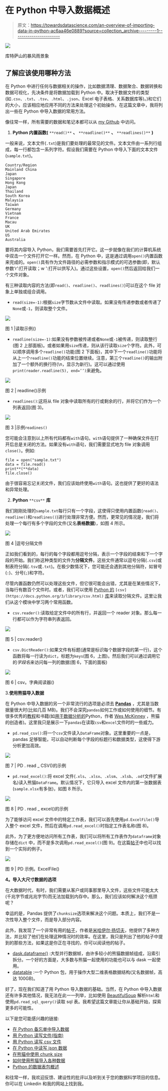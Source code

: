 # 在 Python 中导入数据概述

> 原文：<https://towardsdatascience.com/an-overview-of-importing-data-in-python-ac6aa46e0889?source=collection_archive---------1----------------------->

![](img/8d57652a08f1b36e960ab21b579a4990.png)

库特萨山的暴风雨景象

## 了解应该使用哪种方法

在 Python 中进行任何与数据相关的操作，比如数据清理、数据聚合、数据转换和数据可视化，先决条件是将数据加载到 Python 中。取决于数据文件的类型(如`.csv`、`.txt`、`.tsv`、`.html`、`.json`、Excel 电子表格、关系数据库等)。)和它们的大小，应该相应地应用不同的方法来处理这个初始操作。在这篇文章中，我将列出一些在 Python 中导入数据的常用方法。

像往常一样，所有需要的数据和笔记本都可以从 [my Github](https://github.com/Perishleaf/data-visualisation-scripts/tree/master/data_import_python) 中访问。

1.  **Python 内置函数(** `**read()**` **、** `**readline()**` **、** `**readlines()**` **)**

一般来说，文本文件(`.txt`)是我们要处理的最常见的文件。文本文件由一系列行组成，每一行都包含一系列字符。假设我们需要在 Python 中导入下面的文本文件(`sample.txt`)。

```
Country/Region
Mainland China
Japan
Singapore
Hong Kong
Japan
Thailand
South Korea
Malaysia
Taiwan
Germany
Vietnam
France
Macau
UK
United Arab Emirates
US
Australia
```

要将其内容导入 Python，我们需要首先打开它。这一步就像在我们的计算机系统中双击一个文件打开它一样。然而，在 Python 中，这是通过调用`open()`内置函数来完成的。`open()`具有作为文件路径的必需参数和指示模式的可选参数(即，默认参数‘r’:打开读取；w ':打开以供写入)。通过这些设置，`open()`然后返回给我们一个文件对象。

有三种读取内容的方法(即`read()`、`readline()`、`readlines()`)可以在这个 file 对象上单独或组合调用。

*   `read(size=-1)`:根据`size`字节数从文件中读取。如果没有传递参数或者传递了`None`或`-1`，则读取整个文件。

![](img/37074ee1d27ef573091070c4ab9733f2.png)

图 1 |读取示例()

*   `readline(size=-1)`:如果没有参数被传递或者`None`或`-1`被传递，则读取整行(图 2 上部面板)。或者如果用`size`传递，则从该行读取`size`个字符。此外，可以顺序调用多个`readline()`功能(图 2 下面板)，其中下一个`readline()`功能将从上一个`readline()`功能的结束位置继续。注意，第三个`readline()`的输出附加了一个额外的换行符(\n，显示为新行)。这可以通过使用`print(reader.readline(5), end=’’)`来避免。

![](img/34e85c80682b1d6e4d7ec971751df022.png)

图 2 | readline()示例

*   `readlines()`:这将从 file 对象中读取所有的行或剩余的行，并将它们作为一个列表返回(图 3)。

![](img/01870a7682b40f35dfe78f31567e78c4.png)

图 3 |示例`readines()`

您可能会注意到以上所有代码都有`with`语句。`with`语句提供了一种确保文件在打开后总是关闭的方法。如果没有`with`语句，我们需要显式地为 file 对象调用`close()`。例如:

```
file = open("sample.txt")
data = file.read()
print**(**data)
file.close()
```

由于很容易忘记关闭文件，我们应该始终使用`with`语句。这也提供了更好的语法和异常处理。

2. **Python** `**csv**` **库**

我们刚刚处理的`sample.txt`每行只有一个字段，这使得只使用内置函数(`read()`、`readline()`和`readlines()`)进行处理非常方便。然而，更常见的情况是，我们将处理一个每行有多个字段的文件(又名**表格数据**)，如图 4 所示。

![](img/e55a283538d8783d160a9676ebd14917.png)

图 4 |逗号分隔文件

正如我们看到的，每行的每个字段都用逗号分隔，表示一个字段的结束和下一个字段的开始。我们称这种类型的文件为**分隔文件**。这些文件通常以逗号分隔(`.csv`)或制表符分隔(`.tsv`或`.txt`)。在极少数情况下，您可能还会遇到其他分隔符，如冒号(`:`)、分号(`;`)和字符。

尽管内置函数仍然可以处理这些文件，但它很可能会出错，尤其是在某些情况下，当每行有数百个文件时。或者，我们可以使用 [Python 的](https://docs.python.org/3/library/csv.html) `[csv](https://docs.python.org/3/library/csv.html)` [库](https://docs.python.org/3/library/csv.html)来读取分隔文件。这里让我们从这个模块中学习两个常用函数。

*   `csv.reader()`:读取给定文件中的所有行，并返回一个 reader 对象。那么每一行都可以作为字符串列表返回。

![](img/28242de632439a0fc29e572d7a0fb2d0.png)

图 5 | csv.reader()

*   `csv.DictReader()`:如果文件有标题(通常是标识每个数据字段的第一行)，这个函数将每一行读为`dict`，标题为`keys`(图 6，上图)。然后我们可以通过调用它的*字段名*来访问每一列的数据(图 6，下面的面板)

![](img/6e55dd804ef1bd760fbcef5856fa6332.png)

图 6 | csv。字典阅读器()

3.**使用熊猫导入数据**

在 Python 中导入数据的另一个非常流行的选项是必须去 [**Pandas**](https://pandas.pydata.org/getting_started.html) ，尤其是当数据量很大时(比如几百 MB)。我们不会深究`pandas`如何工作或如何使用的细节。有很多优秀的[教程](https://www.datacamp.com/community/tutorials/pandas-read-csv)和书籍(如[用于数据分析的](https://amzn.to/2KI5JJw)Python，作者 [Wes McKinney](https://wesmckinney.com/) ，熊猫的创造者)。这里我只是展示一下`pandas`在读取`csv`和`excel`文件时的一些威力。

*   `pd.read_csv()`:将一个`csv`文件读入`DataFrame`对象。这里重要的一点是，pandas 足够智能，可以自动判断每个字段的标题行和数据类型，这使得下游分析更加高效。

![](img/c1dfedfe88721f1160eef35d85da7baa.png)

图 7 | PD . read _ CSV()的示例

*   `pd.read_excel()`:将 excel 文件(`.xls`、`.xlsx`、`.xlsm`、`.xlsb`、`.odf`文件扩展名)读入熊猫`DataFrame`。默认情况下，它只导入 excel 文件内的第一张数据表(`sample.xlsx`有多张)，如图 8 所示。

![](img/a8395cc75fc16690535dfa6506ddbfc9.png)

图 8 | PD . read _ excel()的示例

为了能够访问 excel 文件中的特定工作表，我们可以首先使用`pd.ExcelFile()`导入整个 excel 文件，然后在调用`pd.read_excel()`时指定工作表名称(图 8)。

此外，为了更方便地访问所有工作表，我们可以将所有工作表作为`dataframe`对象存储在`dict` 中，而不是多次调用`pd.read_excel()`(图 9)。在这篇[帖子](/build-a-dashboard-to-track-the-spread-of-coronavirus-using-dash-90364f016764)中也可以找到一个实际的例子。

![](img/a8498c706cfafc1ae72ecd3e3196eba0.png)

图 9 | PD 示例。ExcelFile()

**4。导入大尺寸数据的选项**

在大数据时代，有时，我们需要从客户或同事那里导入文件，这些文件可能太大(千兆字节或兆兆字节)而无法加载到内存中。那么，我们应该如何解决这个瓶颈呢？

幸运的是，Pandas 提供了`chunksize`选项来解决这个问题。本质上，我们不是一次性导入整个文件，而是导入部分内容。

此外，我发现了一个非常有用的[帖子](https://medium.com/casual-inference/the-most-time-efficient-ways-to-import-csv-data-in-python-cc159b44063d)，作者是[米哈伊尔·扬切夫](https://medium.com/@yanchev.mihail?source=follow_footer--------------------------follow_footer-)，他提供了多种方法，并比较了他们在处理这种情况时的效率。在这里，我只是列出了他的帖子中提到的那些方法，如果这是你正在寻找的，你可以阅读他的帖子。

*   [dask.dataframe()](https://docs.dask.org/en/latest/dataframe.html) :大型并行数据帧，由许多较小的熊猫数据帧组成，沿索引拆分。一个好的方面是，大多数与熊猫一起使用的功能也可以与 dask 一起使用。
*   [datatable](https://github.com/h2oai/datatable) :一个 Python 包，用于操作大型二维表格数据结构(又名数据帧，高达 100GB)。

好了，现在我们知道了用 Python 导入数据的基础。当然，在 Python 中导入数据还有许多其他情况，我无法在此一一列举，比如使用 [BeautifulSoup](https://www.crummy.com/software/BeautifulSoup/bs4/doc/) 解析`html`和使用`pd.read_sql_query()`读取 sql 表。我希望这篇文章能让你从基础开始，探索更多的可能性。

以下是您可能感兴趣的链接:

*   [在 Python 备忘单中导入数据](https://www.datacamp.com/community/blog/importing-data-python-cheat-sheet)
*   [用 Python 读写文件(指南)](https://realpython.com/read-write-files-python/)
*   [用 Python 读写 csv 文件](https://realpython.com/python-csv/)
*   [在 Python 中读写 json 数据](https://realpython.com/python-json/)
*   [在熊猫中使用 chunk size](http://acepor.github.io/2017/08/03/using-chunksize/)
*   [如何使用熊猫导入各种数据](https://www.listendata.com/2017/02/import-data-in-python.html)
*   [Python 的数据表包概述](/an-overview-of-pythons-datatable-package-5d3a97394ee9)

和往常一样，我欢迎反馈、建设性的批评以及听到关于您的数据科学项目的信息。你可以在 Linkedin 和我的网站上找到我。